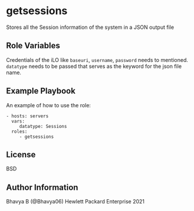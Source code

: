 getsessions
=========

Stores all the Session information of the system in a JSON output file

Role Variables
--------------

Credentials of the iLO like `baseuri`, `username`, `password` needs to mentioned. `datatype` needs to be passed that serves as the keyword for the json file name.

Example Playbook
----------------

An example of how to use the role: 

    - hosts: servers
      vars:
         datatype: Sessions
      roles:
         - getsessions

License
-------

BSD

Author Information
------------------

Bhavya B (@Bhavya06) Hewlett Packard Enterprise 2021 
